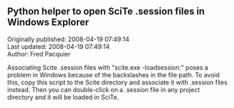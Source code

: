 ## Python helper to open SciTe .session files in Windows Explorer  
Originally published: 2008-04-19 07:49:14  
Last updated: 2008-04-19 07:49:14  
Author: Fred Pacquier  
  
Associating Scite .session files with "scite.exe -loadsession:" poses a problem in Windows because of the backslashes in the file path. To avoid this, copy this script to the Scite directory and associate it with .session files instead. Then you can double-click on a .session file in any project directory and it will be loaded in SciTe.